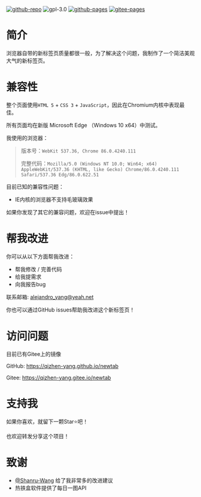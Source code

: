 [![github-repo]](https://github.com/Qizhen-Yang/newtab) ![gpl-3.0] [![github-pages]](https://qizhen-yang.github.io/newtab) [![gitee-pages]](https://qizhen-yang.gitee.io/newtab)

# 简介
浏览器自带的新标签页质量都很一般，为了解决这个问题，我制作了一个简洁美观大气的新标签页。

# 兼容性
整个页面使用`HTML 5` + `CSS 3` + `JavaScript`，因此在Chromium内核中表现最佳。

所有页面均在新版 Microsoft Edge （Windows 10 x64）中测试。

我使用的浏览器：

> 版本号：`WebKit 537.36, Chrome 86.0.4240.111`
>
> 完整代码：`Mozilla/5.0 (Windows NT 10.0; Win64; x64) AppleWebKit/537.36 (KHTML, like Gecko) Chrome/86.0.4240.111 Safari/537.36 Edg/86.0.622.51`

目前已知的兼容性问题：
- IE内核的浏览器不支持毛玻璃效果

如果你发现了其它的兼容问题，欢迎在issue中提出！

# 帮我改进
你可以从以下方面帮我改进：
+ 帮我修改 / 完善代码
+ 给我提需求
+ 向我报告bug

联系邮箱: <alejandro_yang@yeah.net>

你也可以通过GitHub issues帮助我改进这个新标签页！

# 访问问题
目前已有Gitee上的镜像

GitHub: <https://qizhen-yang.github.io/newtab>

Gitee: <https://qizhen-yang.gitee.io/newtab>

# 支持我
如果你喜欢，就留下一颗Star⭐吧！

也欢迎转发分享这个项目！

# 致谢
- [@Shanru-Wang](https://github.com/Shanru-Wang) 给了我非常多的改进建议
- 热铁盒软件提供了每日一图API

[github-repo]: https://shields.io/badge/-Repository-informational?logo=github
[github-pages]: https://shields.io/badge/Site-GitHub_Pages-brightgreen
[gitee-pages]: https://shields.io/badge/Site-Gitee_Pages-brightgreen
[gpl-3.0]: https://shields.io/badge/license-GPL--3.0-black
